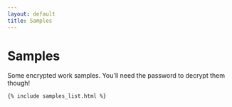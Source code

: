 ```yaml
---
layout: default
title: Samples
---
```

<div id="wrapper">
<div id="content_area">
<div id="content_body">

<h1>Samples</h1>
<p>Some encrypted work samples. You'll need the password to decrypt them though!</p>

</div>
</div>

    {% include samples_list.html %}

</div>
